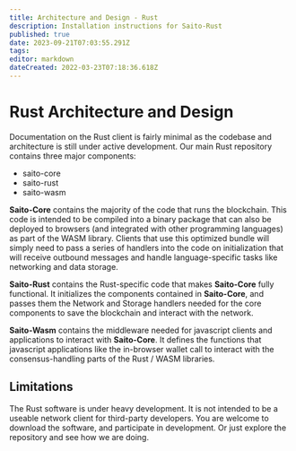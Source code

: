 ```yaml
---
title: Architecture and Design - Rust
description: Installation instructions for Saito-Rust
published: true
date: 2023-09-21T07:03:55.291Z
tags: 
editor: markdown
dateCreated: 2022-03-23T07:18:36.618Z
---
```



# Rust Architecture and Design

Documentation on the Rust client is fairly minimal as the codebase and architecture is still under active development. Our main Rust repository contains three major components:

 - saito-core
 - saito-rust  
 - saito-wasm  

**Saito-Core** contains the majority of the code that runs the blockchain. This code is intended to be compiled into a binary package that can also be deployed to browsers (and integrated with other programming languages) as part of the WASM library. Clients that use this optimized bundle will simply need to pass a series of handlers into the code on initialization that will receive outbound messages and handle language-specific tasks like networking and data storage.

**Saito-Rust** contains the Rust-specific code that makes **Saito-Core** fully functional. It initializes the components contained in **Saito-Core**, and passes them the Network and Storage handlers needed for the core components to save the blockchain and interact with the network.

**Saito-Wasm** contains the middleware needed for javascript clients and applications to interact with **Saito-Core**. It defines the functions that javascript applications like the in-browser wallet call to interact with the consensus-handling parts of the Rust / WASM libraries.

## Limitations

The Rust software is under heavy development. It is not intended to be a useable network client for third-party developers. You are welcome to download the software, and participate in development. Or just explore the repository and see how we are doing.


